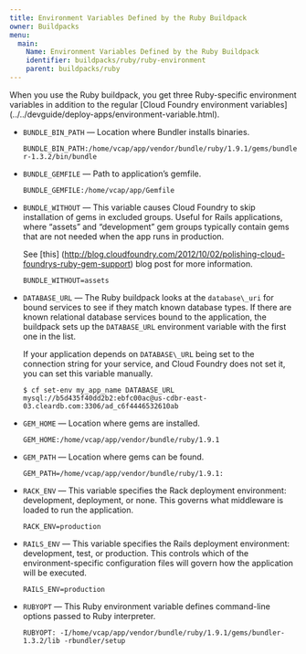 ```yaml
---
title: Environment Variables Defined by the Ruby Buildpack
owner: Buildpacks
menu:
  main:
    Name: Environment Variables Defined by the Ruby Buildpack
    identifier: buildpacks/ruby/ruby-environment
    parent: buildpacks/ruby
---
```




When you use the Ruby buildpack, you get three Ruby-specific environment
variables in addition to the regular [Cloud Foundry environment variables]
(../../devguide/deploy-apps/environment-variable.html).

* `BUNDLE_BIN_PATH` — Location where Bundler installs binaries.

    `BUNDLE_BIN_PATH:/home/vcap/app/vendor/bundle/ruby/1.9.1/gems/bundler-1.3.2/bin/bundle`

* `BUNDLE_GEMFILE` — Path to application’s gemfile.

    `BUNDLE_GEMFILE:/home/vcap/app/Gemfile`

* `BUNDLE_WITHOUT` — This variable causes Cloud Foundry to skip installation
of gems in excluded groups.
Useful for Rails applications, where “assets” and “development” gem groups
typically contain gems that are not needed when the app runs in production.

    See [this]
    (http://blog.cloudfoundry.com/2012/10/02/polishing-cloud-foundrys-ruby-gem-support)
    blog post for more information.

    `BUNDLE_WITHOUT=assets`

* `DATABASE_URL` — The Ruby buildpack looks at the `database\_uri` for bound services to see if they
match known database types.
If there are known relational database services bound to the application, the
buildpack sets up the `DATABASE_URL` environment variable with the first one in
the list.

    If your application depends on `DATABASE\_URL` being set to the connection string
    for your service, and Cloud Foundry does not set it, you can set this variable
    manually.

    `$ cf set-env my_app_name DATABASE_URL mysql://b5d435f40dd2b2:ebfc00ac@us-cdbr-east-03.cleardb.com:3306/ad_c6f4446532610ab`

* `GEM_HOME` — Location where gems are installed.

    `GEM_HOME:/home/vcap/app/vendor/bundle/ruby/1.9.1`

* `GEM_PATH` — Location where gems can be found.

    `GEM_PATH=/home/vcap/app/vendor/bundle/ruby/1.9.1:`

* `RACK_ENV` — This variable specifies the Rack deployment environment: development,
deployment, or none.
This governs what middleware is loaded to run the application.

    `RACK_ENV=production`

* `RAILS_ENV` — This variable specifies the Rails deployment environment: development, test, or
production.
This controls which of the environment-specific configuration files will govern
how the application will be executed.

     `RAILS_ENV=production`

* `RUBYOPT` — This Ruby environment variable defines command-line options passed to Ruby
interpreter.

    `RUBYOPT: -I/home/vcap/app/vendor/bundle/ruby/1.9.1/gems/bundler-1.3.2/lib -rbundler/setup`
